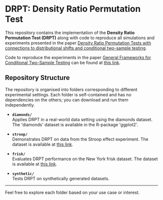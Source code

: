 # DRPT: Density Ratio Permutation Test

This repository contains the implementation of the **Density Ratio Permutation Test (DRPT)** along with code to reproduce all simulations and experiments presented in the paper [Density Ratio Permutation Tests with connections to distributional shifts and conditional two-sample testing](https://arxiv.org/abs/2505.24529).

Code to reproduce the experiments in the paper [General Frameworks for Conditional Two-Sample Testing](https://arxiv.org/abs/2410.16636) can be found at [this link](https://github.com/suman-cha/Cond2ST?tab=readme-ov-file).

## Repository Structure

The repository is organised into folders corresponding to different experimental settings. Each folder is self-contained and has no dependencies on the others; you can download and run them independently.

- **`diamonds/`**  
  Applies DRPT in a real-world data setting using the diamonds dataset. The 'diamonds' dataset is available in the R-package 'ggplot2'.

- **`stroop/`**  
  Demonstrates DRPT on data from the Stroop effect experiment. The dataset is available at [this link](https://github.com/Lakens/Stroop?tab=readme-ov-file).

- **`frisk/`**  
  Evaluates DRPT performance on the New York frisk dataset. The dataset is available at [this link](https://www.nyc.gov/site/nypd/stats/reports-analysis/stopfrisk.page).

- **`synthetic/`**  
  Tests DRPT on synthetically generated datasets.

---

Feel free to explore each folder based on your use case or interest.

